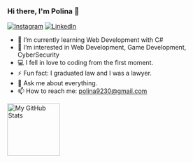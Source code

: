 ### Hi there, I'm Polina 👋

[![Instagram](https://img.shields.io/badge/-Instagram-e4405f?style=flat-oval&logo=Instagram&logoColor=black)](https://www.instagram.com/polinadrumeva15/) 
[![LinkedIn](https://img.shields.io/badge/-LinkedIn-0e76a8?style=flat-oval&logo=Linkedin&logoColor=black)](https://www.linkedin.com/in/polina-drumeva-72375921b/) 

- 🌱 I’m currently learning Web Development with C#
- 👀 I’m interested in Web Development, Game Development, CyberSecurity
- 💻 I fell in love to coding from the first moment.
- ⚡ Fun fact: I graduated law and I was а lawyer.
- 💬 Ask me about everything.
- 📫 How to reach me: polina9230@gmail.com


<p>
  <img height="120em" alt="My GitHub Stats" src="https://github-readme-stats.vercel.app/api/top-langs/?username=polinadrumeva&langs_count=8&layout=compact&hide_border=true&bg_color=000000000&text_color=3498db&&count_private=true&include_all_commits=true" />
</p>

